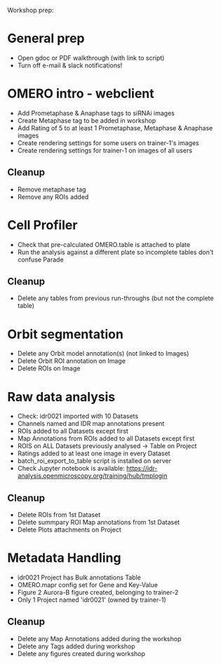 
Workshop prep:

General prep
============

 - Open gdoc or PDF walkthrough (with link to script)
 - Turn off e-mail & slack notifications!


OMERO intro - webclient
=======================

 - Add Prometaphase & Anaphase tags to siRNAi images
 - Create Metaphase tag to be added in workshop
 - Add Rating of 5 to at least 1 Prometaphase, Metaphase & Anaphase images
 - Create rendering settings for some users on trainer-1's images
 - Create rendering settings for trainer-1 on images of all users

Cleanup
-------

 - Remove metaphase tag
 - Remove any ROIs added


Cell Profiler
=============

 - Check that pre-calculated OMERO.table is attached to plate
 - Run the analysis against a different plate so incomplete tables don't confuse Parade

Cleanup
-------

 - Delete any tables from previous run-throughs (but not the complete table)


Orbit segmentation
==================

 - Delete any Orbit model annotation(s) (not linked to Images)
 - Delete Orbit ROI annotation on Image
 - Delete ROIs on Image


Raw data analysis
=================

 - Check: idr0021 imported with 10 Datasets
 - Channels named and IDR map annotations present
 - ROIs added to all Datasets except first
 - Map Annotations from ROIs added to all Datasets except first
 - ROIS on ALL Datasets previously analysed -> Table on Project
 - Ratings added to at least one image in every Dataset
 - batch_roi_export_to_table script is installed on server
 - Check Jupyter notebook is available: https://idr-analysis.openmicroscopy.org/training/hub/tmplogin

Cleanup
-------

 - Delete ROIs from 1st Dataset
 - Delete summpary ROI Map annotations from 1st Dataset
 - Delete Plots attachments on Project


Metadata Handling
=================

 - idr0021 Project has Bulk annotations Table
 - OMERO.mapr config set for Gene and Key-Value
 - Figure 2 Aurora-B figure created, belonging to trainer-2
 - Only 1 Project named 'idr0021' (owned by trainer-1)


Cleanup
-------

 - Delete any Map Annotations added during the workshop
 - Delete any Tags added during workshop
 - Delete any figures created during workshop
